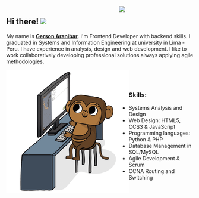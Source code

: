 
<img align='right' src='https://user-images.githubusercontent.com/5713670/87202985-820dcb80-c2b6-11ea-9f56-7ec461c497c3.gif' width='200'>

## Hi there! <a><img src="https://media.giphy.com/media/hvRJCLFzcasrR4ia7z/giphy.gif" width="25px"></a>

My name is [**Gerson Aranibar**](https://aranibar28.github.io/). I'm Frontend Developer with backend skills. I graduated in Systems and Information Engineering at university in Lima - Peru. I have experience in analysis, design and web development. I like to work collaboratively developing professional solutions always applying agile methodologies. 


<img src='https://github.com/aranibar28/aranibar28/blob/main/assets/img/Monkey_Kid_Coding.gif' align='left'>

<br>

<br>

### Skills:

- Systems Analysis and Design
- Web Design: HTML5, CCS3 & JavaScript
- Programming languages: Python & PHP
- Database Management in SQL/MySQL
- Agile Development & Scrum
- CCNA Routing and Switching

<br>

<br>
